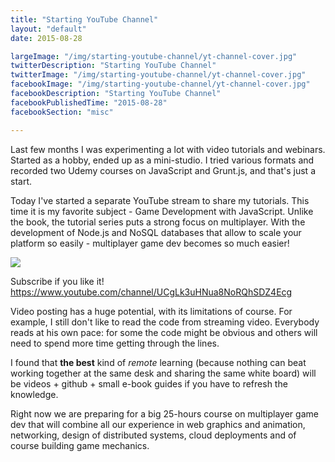 ```yaml
---
title: "Starting YouTube Channel"
layout: "default"
date: 2015-08-28

largeImage: "/img/starting-youtube-channel/yt-channel-cover.jpg"
twitterDescription: "Starting YouTube Channel"
twitterImage: "/img/starting-youtube-channel/yt-channel-cover.jpg"
facebookImage: "/img/starting-youtube-channel/yt-channel-cover.jpg"
facebookDescription: "Starting YouTube Channel"
facebookPublishedTime: "2015-08-28"
facebookSection: "misc"

---
```

Last few months I was experimenting a lot with video tutorials and webinars. Started as a hobby, ended up as a mini-studio. I tried various formats and recorded two Udemy courses on JavaScript and Grunt.js, and that's just a start. 

Today I've started a separate YouTube stream to share my tutorials. This time it is my favorite subject - Game Development with JavaScript. Unlike the book, the tutorial series puts a strong focus on multiplayer. With the development of Node.js and NoSQL databases that allow to scale your platform so easily - multiplayer game dev becomes so much easier!

<a href="https://www.youtube.com/channel/UCgLk3uHNua8NoRQhSDZ4Ecg"><img src="/img/starting-youtube-channel/yt-channel-cover.jpg" /></a>

Subscribe if you like it! https://www.youtube.com/channel/UCgLk3uHNua8NoRQhSDZ4Ecg

Video posting has a huge potential, with its limitations of course. For example, I still don't like to read the code from streaming video. Everybody reads at his own pace: for some the code might be obvious and others will need to spend more time getting through the lines. 

I found that **the best** kind of *remote* learning (because nothing can beat working together at the same desk and sharing the same white board) will be videos + github + small e-book guides if you have to refresh the knowledge.

Right now we are preparing for a big 25-hours course on multiplayer game dev that will combine all our experience in web graphics and animation, networking, design of distributed systems, cloud deployments and of course building game mechanics.